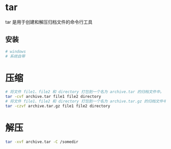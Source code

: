 # tar
tar 是用于创建和解压归档文件的命令行工具
## 安装
```sh
# windows
# 系统自带
```
# 压缩
```sh
# 将文件 file1、file2 和 directory 打包到一个名为 archive.tar 的归档文件中。
tar -cvf archive.tar file1 file2 directory
# 将文件 file1、file2 和 directory 打包到一个名为 archive.tar.gz 的归档文件中。
tar -czvf archive.tar.gz file1 file2 directory
```

# 解压
```sh
tar -xvf archive.tar -C /somedir
```